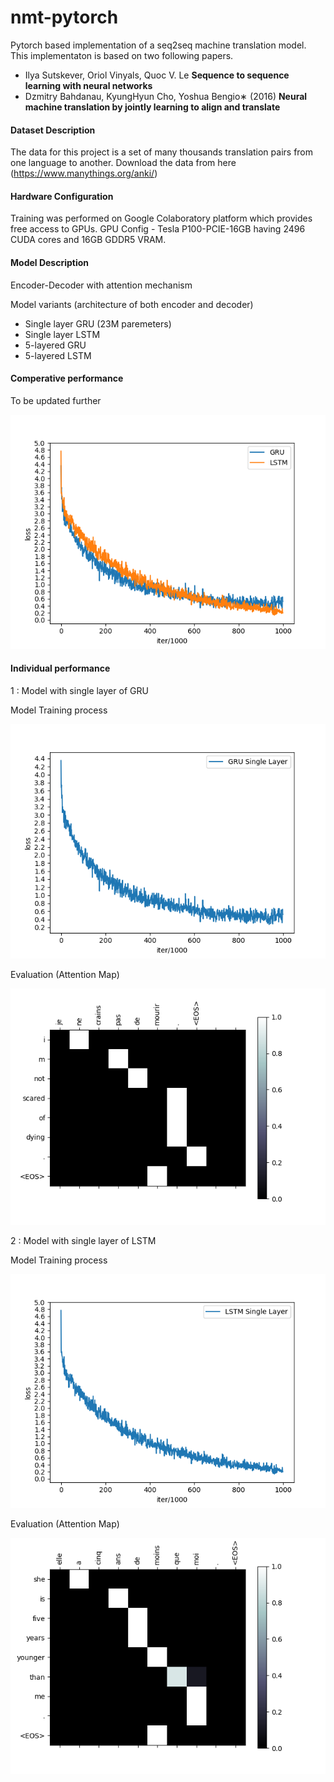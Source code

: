 # nmt-pytorch
Pytorch based implementation of a seq2seq machine translation model. This implementaton is based on two following papers.
- Ilya Sutskever, Oriol Vinyals, Quoc V. Le **Sequence to sequence learning with neural networks**
- Dzmitry Bahdanau, KyungHyun Cho, Yoshua Bengio∗ (2016) **Neural machine translation by jointly learning to align and translate** 

#### Dataset Description

The data for this project is a set of many thousands translation pairs from one language to another. Download the data from here (https://www.manythings.org/anki/)

#### Hardware Configuration

Training was performed on Google Colaboratory platform which provides free access to GPUs. GPU Config -
Tesla P100-PCIE-16GB having 2496 CUDA cores and 16GB GDDR5 VRAM.

#### Model Description

Encoder-Decoder with attention mechanism
 
 Model variants (architecture of both encoder and decoder)
 - Single layer GRU (23M paremeters)
 - Single layer LSTM
 - 5-layered GRU
 - 5-layered LSTM
 
 #### Comperative performance 
 To be updated further
 
 ![img](save/images/comp-g1-l1.png)
 
 #### Individual performance
 1 : Model with single layer of GRU
 
 Model Training process
 
 
 ![training](save/images/g1.png)
 
 Evaluation (Attention Map)
 
 
 ![attn](save/images/attention_7.png)
 
 2 : Model with single layer of LSTM
 
 Model Training process
 
 
 ![train](save/images/l1.png)
 
 
 Evaluation (Attention Map)
 
 
 ![attn](save/images/attention_58.png)
 
